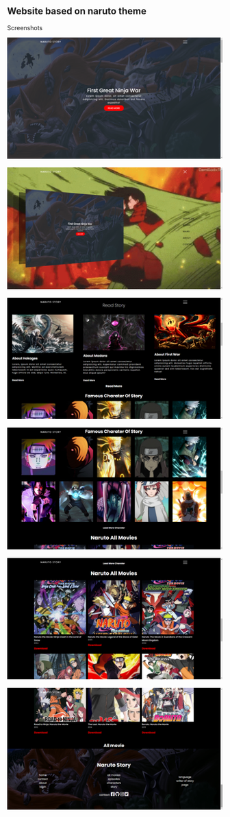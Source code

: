 ## Website based on naruto theme

Screenshots

![](img1.png)<br>
<br>
![](img2.png)<br><br>
![](img3.png)<br><br>
![](img4.png)<br><br>
![](img5.png)<br><br>
![](img6.png)<br><br>
